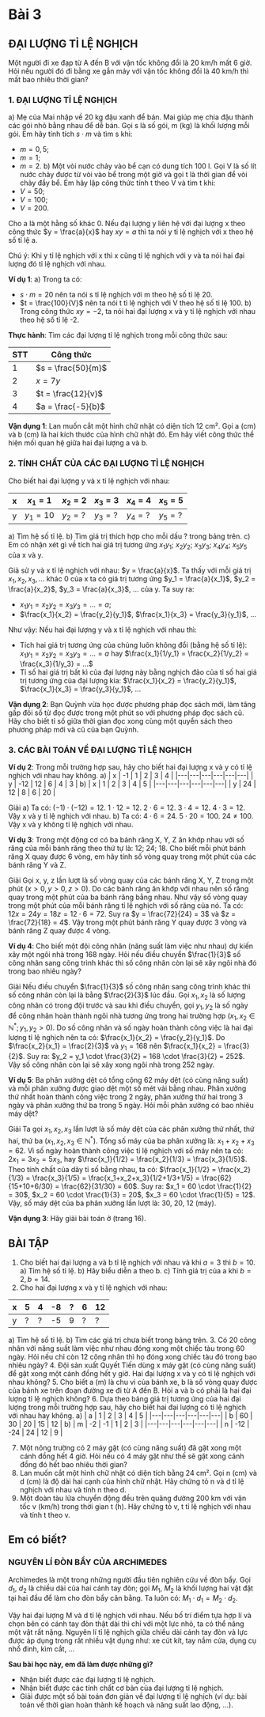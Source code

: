# Bài 3
## ĐẠI LƯỢNG TỈ LỆ NGHỊCH

Một người đi xe đạp từ A đến B với vận tốc không đổi là 20 km/h mất 6 giờ. Hỏi nếu người đó đi bằng xe gắn máy với vận tốc không đổi là 40 km/h thì mất bao nhiêu thời gian?

### 1. ĐẠI LƯỢNG TỈ LỆ NGHỊCH

a) Mẹ của Mai nhập về 20 kg đậu xanh để bán. Mai giúp mẹ chia đậu thành các gói nhỏ bằng nhau để dễ bán. Gọi s là số gói, m (kg) là khối lượng mỗi gói.
Em hãy tính tích $s \cdot m$ và tìm s khi:
- $m = 0,5$;
- $m = 1$;
- $m = 2$.
b) Một vòi nước chảy vào bể cạn có dung tích 100 l. Gọi V là số lít nước chảy được từ vòi vào bể trong một giờ và gọi t là thời gian để vòi chảy đầy bể.
Em hãy lập công thức tính t theo V và tìm t khi:
- $V = 50$;
- $V = 100$;
- $V = 200$.

Cho a là một hằng số khác 0. Nếu đại lượng y liên hệ với đại lượng x theo công thức $y = \frac{a}{x}$ hay $xy = a$ thì ta nói y tỉ lệ nghịch với x theo hệ số tỉ lệ a.

Chú ý: Khi y tỉ lệ nghịch với x thì x cũng tỉ lệ nghịch với y và ta nói hai đại lượng đó tỉ lệ nghịch với nhau.

**Ví dụ 1**:
a) Trong ta có:
- $s \cdot m = 20$ nên ta nói s tỉ lệ nghịch với m theo hệ số tỉ lệ 20.
- $t = \frac{100}{V}$ nên ta nói t tỉ lệ nghịch với V theo hệ số tỉ lệ 100.
b) Trong công thức $xy = -2$, ta nói hai đại lượng x và y tỉ lệ nghịch với nhau theo hệ số tỉ lệ -2.

**Thực hành**: Tìm các đại lượng tỉ lệ nghịch trong mỗi công thức sau:

| STT | Công thức |
|---|---|
| 1 | $s = \frac{50}{m}$ |
| 2 | $x = 7y$ |
| 3 | $t = \frac{12}{v}$ |
| 4 | $a = \frac{-5}{b}$ |

**Vận dụng 1**: Lan muốn cắt một hình chữ nhật có diện tích 12 cm². Gọi a (cm) và b (cm) là hai kích thước của hình chữ nhật đó. Em hãy viết công thức thể hiện mối quan hệ giữa hai đại lượng a và b.

### 2. TÍNH CHẤT CỦA CÁC ĐẠI LƯỢNG TỈ LỆ NGHỊCH

Cho biết hai đại lượng y và x tỉ lệ nghịch với nhau:

| x | $x_1=1$ | $x_2=2$ | $x_3=3$ | $x_4=4$ | $x_5=5$ |
|---|---|---|---|---|---|
| y | $y_1=10$ | $y_2=?$ | $y_3=?$ | $y_4=?$ | $y_5=?$ |

a) Tìm hệ số tỉ lệ.
b) Tìm giá trị thích hợp cho mỗi dấu ? trong bảng trên.
c) Em có nhận xét gì về tích hai giá trị tương ứng $x_1y_1$; $x_2y_2$; $x_3y_3$; $x_4y_4$; $x_5y_5$ của x và y.

Giả sử y và x tỉ lệ nghịch với nhau: $y = \frac{a}{x}$. Ta thấy với mỗi giá trị $x_1, x_2, x_3, ...$ khác 0 của x
ta có giá trị tương ứng $y_1 = \frac{a}{x_1}$, $y_2 = \frac{a}{x_2}$, $y_3 = \frac{a}{x_3}$, ... của y. Ta suy ra:
- $x_1y_1 = x_2y_2 = x_3y_3 = ... = a$;
- $\frac{x_1}{x_2} = \frac{y_2}{y_1}$, $\frac{x_1}{x_3} = \frac{y_3}{y_1}$, ...

Như vậy:
Nếu hai đại lượng y và x tỉ lệ nghịch với nhau thì:
- Tích hai giá trị tương ứng của chúng luôn không đổi (bằng hệ số tỉ lệ):
  $x_1y_1 = x_2y_2 = x_3y_3 = ... = a$ hay $\frac{x_1}{1/y_1} = \frac{x_2}{1/y_2} = \frac{x_3}{1/y_3} = ...$
- Tỉ số hai giá trị bất kì của đại lượng này bằng nghịch đảo của tỉ số hai giá trị tương ứng của đại lượng kia:
  $\frac{x_1}{x_2} = \frac{y_2}{y_1}$, $\frac{x_1}{x_3} = \frac{y_3}{y_1}$, ...

**Vận dụng 2**: Bạn Quỳnh vừa học được phương pháp đọc sách mới, làm tăng gấp đôi số từ đọc được trong một phút so với phương pháp đọc sách cũ. Hãy cho biết tỉ số giữa thời gian đọc xong cùng một quyển sách theo phương pháp mới và cũ của bạn Quỳnh.

### 3. CÁC BÀI TOÁN VỀ ĐẠI LƯỢNG TỈ LỆ NGHỊCH

**Ví dụ 2**: Trong mỗi trường hợp sau, hãy cho biết hai đại lượng x và y có tỉ lệ nghịch với nhau hay không.
a)
| x | -1 | 1 | 2 | 3 | 4 |
|---|---|---|---|---|---|
| y | -12 | 12 | 6 | 4 | 3 |
b)
| x | 1 | 2 | 3 | 4 | 5 |
|---|---|---|---|---|---|
| y | 24 | 12 | 8 | 6 | 20 |

Giải
a) Ta có: $(-1) \cdot (-12) = 12$. $1 \cdot 12 = 12$. $2 \cdot 6 = 12$. $3 \cdot 4 = 12$. $4 \cdot 3 = 12$. Vậy x và y tỉ lệ nghịch với nhau.
b) Ta có: $4 \cdot 6 = 24$. $5 \cdot 20 = 100$. $24 \neq 100$. Vậy x và y không tỉ lệ nghịch với nhau.

**Ví dụ 3**: Trong một động cơ có ba bánh răng X, Y, Z ăn khớp nhau với số răng của mỗi bánh răng theo thứ tự là:
12; 24; 18. Cho biết mỗi phút bánh răng X quay được 6 vòng, em hãy tính số vòng quay trong một phút của các bánh răng Y và Z.

Giải
Gọi x, y, z lần lượt là số vòng quay của các bánh răng X, Y, Z trong một phút ($x > 0, y > 0, z > 0$). Do các bánh răng ăn khớp với nhau nên số răng quay trong một phút của ba bánh răng bằng nhau. Như vậy số vòng quay trong một phút của mỗi bánh răng tỉ lệ nghịch với số răng của nó. Ta có: $12x = 24y = 18z = 12 \cdot 6 = 72$.
Suy ra $y = \frac{72}{24} = 3$ và $z = \frac{72}{18} = 4$.
Vậy trong một phút bánh răng Y quay được 3 vòng và bánh răng Z quay được 4 vòng.

**Ví dụ 4**: Cho biết một đội công nhân (năng suất làm việc như nhau) dự kiến xây một ngôi nhà trong 168 ngày. Hỏi nếu điều chuyển $\frac{1}{3}$ số công nhân sang công trình khác thì số công nhân còn lại sẽ xây ngôi nhà đó trong bao nhiêu ngày?

Giải
Nếu điều chuyển $\frac{1}{3}$ số công nhân sang công trình khác thì số công nhân còn lại là bằng $\frac{2}{3}$ lúc đầu.
Gọi $x_1, x_2$ là số lượng công nhân có trong đội trước và sau khi điều chuyển, gọi $y_1, y_2$ là số ngày để công nhân hoàn thành ngôi nhà tương ứng trong hai trường hợp ($x_1, x_2 \in \mathbb{N}^*; y_1, y_2 > 0$). Do số công nhân và số ngày hoàn thành công việc là hai đại lượng tỉ lệ nghịch nên ta có: $\frac{x_1}{x_2} = \frac{y_2}{y_1}$.
Do $\frac{x_2}{x_1} = \frac{2}{3}$ và $y_1 = 168$ nên $\frac{x_1}{x_2} = \frac{3}{2}$. Suy ra: $y_2 = y_1 \cdot \frac{3}{2} = 168 \cdot \frac{3}{2} = 252$.
Vậy số công nhân còn lại sẽ xây xong ngôi nhà trong 252 ngày.

**Ví dụ 5**: Ba phân xưởng dệt có tổng cộng 62 máy dệt (có cùng năng suất) và mỗi phân xưởng được giao dệt một số mét vải bằng nhau. Phân xưởng thứ nhất hoàn thành công việc trong 2 ngày, phân xưởng thứ hai trong 3 ngày và phân xưởng thứ ba trong 5 ngày. Hỏi mỗi phân xưởng có bao nhiêu máy dệt?

Giải
Ta gọi $x_1, x_2, x_3$ lần lượt là số máy dệt của các phân xưởng thứ nhất, thứ hai, thứ ba ($x_1, x_2, x_3 \in \mathbb{N}^*$).
Tổng số máy của ba phân xưởng là: $x_1 + x_2 + x_3 = 62$.
Vì số ngày hoàn thành công việc tỉ lệ nghịch với số máy nên ta có:
$2x_1 = 3x_2 = 5x_3$, hay $\frac{x_1}{1/2} = \frac{x_2}{1/3} = \frac{x_3}{1/5}$.
Theo tính chất của dãy tỉ số bằng nhau, ta có:
$\frac{x_1}{1/2} = \frac{x_2}{1/3} = \frac{x_3}{1/5} = \frac{x_1+x_2+x_3}{1/2+1/3+1/5} = \frac{62}{15+10+6/30} = \frac{62}{31/30} = 60$.
Suy ra: $x_1 = 60 \cdot \frac{1}{2} = 30$, $x_2 = 60 \cdot \frac{1}{3} = 20$, $x_3 = 60 \cdot \frac{1}{5} = 12$.
Vậy, số máy dệt của ba phân xưởng lần lượt là: 30, 20, 12 (máy).

**Vận dụng 3**: Hãy giải bài toán ở (trang 16).

## BÀI TẬP

1. Cho biết hai đại lượng a và b tỉ lệ nghịch với nhau và khi $a = 3$ thì $b = 10$.
   a) Tìm hệ số tỉ lệ.
   b) Hãy biểu diễn a theo b.
   c) Tính giá trị của a khi $b = 2, b = 14$.
2. Cho hai đại lượng x và y tỉ lệ nghịch với nhau:

| x | 5 | 4 | -8 | ? | 6 | 12 |
|---|---|---|---|---|---|---|
| y | ? | ? | -5 | 9 | ? | ? |

   a) Tìm hệ số tỉ lệ.
   b) Tìm các giá trị chưa biết trong bảng trên.
3. Có 20 công nhân với năng suất làm việc như nhau đóng xong một chiếc tàu trong 60 ngày. Hỏi nếu chỉ còn 12 công nhân thì họ đóng xong chiếc tàu đó trong bao nhiêu ngày?
4. Đội sản xuất Quyết Tiến dùng x máy gặt (có cùng năng suất) để gặt xong một cánh đồng hết y giờ. Hai đại lượng x và y có tỉ lệ nghịch với nhau không?
5. Cho biết a (m) là chu vi của bánh xe, b là số vòng quay được của bánh xe trên đoạn đường xe đi từ A đến B. Hỏi a và b có phải là hai đại lượng tỉ lệ nghịch không?
6. Dựa theo bảng giá trị tương ứng của hai đại lượng trong mỗi trường hợp sau, hãy cho biết hai đại lượng có tỉ lệ nghịch với nhau hay không.
   a)
   | a | 1 | 2 | 3 | 4 | 5 |
   |---|---|---|---|---|---|
   | b | 60 | 30 | 20 | 15 | 12 |
   b)
   | m | -2 | -1 | 1 | 2 | 3 |
   |---|---|---|---|---|---|
   | n | -12 | -24 | 24 | 12 | 9 |

7. Một nông trường có 2 máy gặt (có cùng năng suất) đã gặt xong một cánh đồng hết 4 giờ. Hỏi nếu có 4 máy gặt như thế sẽ gặt xong cánh đồng đó hết bao nhiêu thời gian?
8. Lan muốn cắt một hình chữ nhật có diện tích bằng 24 cm². Gọi n (cm) và d (cm) là độ dài hai cạnh của hình chữ nhật. Hãy chứng tỏ n và d tỉ lệ nghịch với nhau và tính n theo d.
9. Một đoàn tàu lửa chuyển động đều trên quãng đường 200 km với vận tốc v (km/h) trong thời gian t (h). Hãy chứng tỏ v, t tỉ lệ nghịch với nhau và tính t theo v.


## Em có biết?
### NGUYÊN LÍ ĐÒN BẨY CỦA ARCHIMEDES

Archimedes là một trong những người đầu tiên nghiên cứu về đòn bẩy.
Gọi $d_1$, $d_2$ là chiều dài của hai cánh tay đòn; gọi $M_1$, $M_2$ là khối lượng hai vật đặt tại hai đầu để làm cho đòn bẩy cân bằng. Ta luôn có: $M_1 \cdot d_1 = M_2 \cdot d_2$.

Vậy hai đại lượng M và d tỉ lệ nghịch với nhau. Nếu bố trí điểm tựa hợp lí và chọn bên có cánh tay đòn thật dài thì chỉ với một lực nhỏ, ta có thể nâng một vật rất nặng.
Nguyên lí tỉ lệ nghịch giữa chiều dài cánh tay đòn và lực được áp dụng trong rất nhiều vật dụng như: xe cút kít, tay nắm cửa, dụng cụ nhổ đinh, kìm cắt, ...

**Sau bài học này, em đã làm được những gì?**
- Nhận biết được các đại lượng tỉ lệ nghịch.
- Nhận biết được các tính chất cơ bản của đại lượng tỉ lệ nghịch.
- Giải được một số bài toán đơn giản về đại lượng tỉ lệ nghịch (ví dụ: bài toán về thời gian hoàn thành kế hoạch và năng suất lao động, ...).
